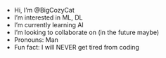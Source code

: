 - Hi, I’m @BigCozyCat
- I’m interested in ML, DL
- I’m currently learning AI 
- I’m looking to collaborate on (in the future maybe)
- Pronouns: Man
- Fun fact: I will NEVER get tired from coding
